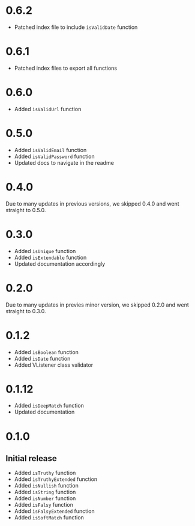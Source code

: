 # 0.6.2

- Patched index file to include `isValidDate` function

# 0.6.1

- Patched index files to export all functions

# 0.6.0

- Added `isValidUrl` function

# 0.5.0

- Added `isValidEmail` function
- Added `isValidPassword` function
- Updated docs to navigate in the readme

# 0.4.0

Due to many updates in previous versions, we skipped 0.4.0 and went straight to 0.5.0.

# 0.3.0

- Added `isUnique` function
- Added `isExtendable` function
- Updated documentation accordingly

# 0.2.0

Due to many updates in previes minor version, we skipped 0.2.0 and went straight to 0.3.0.

# 0.1.2

- Added `isBoolean` function
- Added `isDate` function
- Added VListener class validator

# 0.1.12

- Added `isDeepMatch` function
- Updated documentation

# 0.1.0

## Initial release

- Added `isTruthy` function
- Added `isTruthyExtended` function
- Added `isNullish` function
- Added `isString` function
- Added `isNumber` function
- Added `isFalsy` function
- Added `isFalsyExtended` function
- Added `isSoftMatch` function
